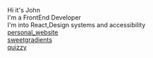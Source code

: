Hi it's John<br>
I'm a FrontEnd Developer<br>
I'm into React,Design systems and accessibility<br>
[personal_website](https://johnbabu.vercel.app)<br>
[sweetgradients](https://sweetgradients.vercel.app)<br>
[quizzy](https://quizzy-flax.vercel.app)
